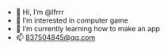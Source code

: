 - 👋 Hi, I’m @lfrrr
- 👀 I’m interested in computer game
- 🌱 I’m currently learning how to make an app
- 📫 837504845@qq.com

<!---
lfrrr/lfrrr is a ✨ special ✨ repository because its `README.md` (this file) appears on your GitHub profile.
You can click the Preview link to take a look at your changes.
--->
